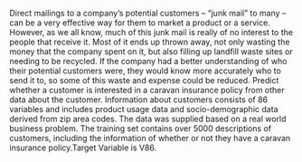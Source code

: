 Direct mailings to a company’s potential customers – “junk mail” to many – can be a very effective
way for them to market a product or a service. However, as we all know, much of this junk mail is
really of no interest to the people that receive it. Most of it ends up thrown away, not only wasting
the money that the company spent on it, but also filling up landfill waste sites or needing to be
recycled.
If the company had a better understanding of who their potential customers were, they would
know more accurately who to send it to, so some of this waste and expense could be reduced.
Predict whether a customer is interested in a caravan insurance policy from other
data about the customer. Information about customers consists of 86 variables and includes
product usage data and socio-demographic data derived from zip area codes. The data was
supplied based on a real world business problem. The training set contains over 5000
descriptions of customers, including the information of whether or not they have a caravan
insurance policy.Target Variable is V86.
